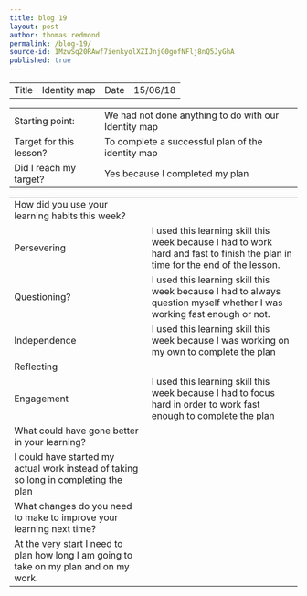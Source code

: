 ```yaml
---
title: blog 19
layout: post
author: thomas.redmond
permalink: /blog-19/
source-id: 1MzwSq20RAwf7ienkyolXZIJnjG0gofNFlj8nQ5JyGhA
published: true
---
```

<table>
  <tr>
    <td>Title</td>
    <td>Identity map</td>
    <td>Date</td>
    <td>15/06/18</td>
  </tr>
</table>


<table>
  <tr>
    <td>Starting point:</td>
    <td>We had not done anything to do with our Identity map </td>
  </tr>
  <tr>
    <td>Target for this lesson?</td>
    <td>To complete a successful plan of the identity map</td>
  </tr>
  <tr>
    <td>Did I reach my target? </td>
    <td>Yes because I completed my plan </td>
  </tr>
</table>


<table>
  <tr>
    <td>How did you use your learning habits this week?</td>
    <td></td>
  </tr>
  <tr>
    <td>Persevering</td>
    <td>I used this learning skill this week because I had to work hard and fast to finish the plan in time for the end of the lesson. </td>
  </tr>
  <tr>
    <td>Questioning?</td>
    <td>I used this learning skill this week because I  had to always question myself  whether I was working fast enough or not. </td>
  </tr>
  <tr>
    <td>Independence</td>
    <td>I used this learning skill this week because I was working on my own to complete the plan </td>
  </tr>
  <tr>
    <td>Reflecting</td>
    <td></td>
  </tr>
  <tr>
    <td>Engagement</td>
    <td>I used this learning skill this week because I had to focus hard in order to work fast enough to complete the plan </td>
  </tr>
  <tr>
    <td>What could have gone better in your learning?</td>
    <td></td>
  </tr>
  <tr>
    <td>I could have started my actual work instead of taking so long in completing the plan</td>
    <td></td>
  </tr>
  <tr>
    <td>What changes do you need to make to improve your learning next time?</td>
    <td></td>
  </tr>
  <tr>
    <td>At the very start I need to plan how long I am going to take on my plan and on my work. </td>
    <td></td>
  </tr>
</table>


